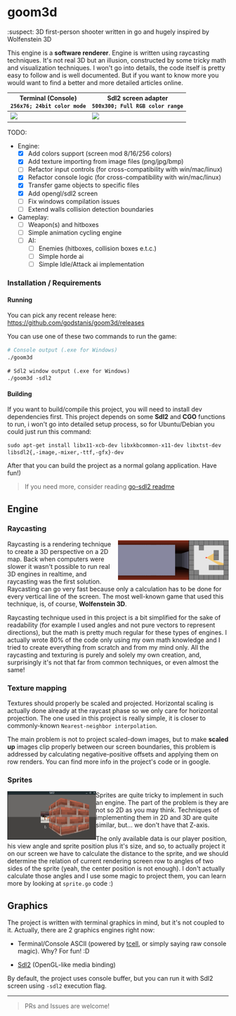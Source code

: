 # goom3d

:suspect: 3D first-person shooter written in go and hugely inspired by Wolfenstein 3D

This engine is a **software renderer**. Engine is written using raycasting techniques. It's not real 3D but an illusion, constructed by some tricky math and visualization techniques. I won't go into details, the code itself is pretty easy to follow and is well documented. But if you want to know more you would want to find a better and more detailed articles online.

| Terminal (Console) <br> `256x76; 24bit color mode`  | Sdl2 screen adapter <br> `500x300; Full RGB color range` |
| ------------- | ------------- |
| <img src=".github/media/showcase_console.gif">  | <img src=".github/media/showcase_sdl2.gif">  |

TODO:
  - Engine:
    - [x] Add colors support (screen mod 8/16/256 colors)
    - [x] Add texture importing from image files (png/jpg/bmp)
    - [ ] Refactor input controls (for cross-compatibility with win/mac/linux)
    - [x] Refactor console logic (for cross-compatibility with win/mac/linux)
    - [x] Transfer game objects to specific files
    - [x] Add opengl/sdl2 screen
    - [ ] Fix windows compilation issues
    - [ ] Extend walls collision detection boundaries
  - Gameplay:
    - [ ] Weapon(s) and hitboxes
    - [ ] Simple animation cycling engine
    - [ ] AI:
      - [ ] Enemies (hitboxes, collision boxes e.t.c.)
      - [ ] Simple horde ai
      - [ ] Simple Idle/Attack ai implementation

### Installation / Requirements
#### Running
You can pick any recent release here: https://github.com/godstanis/goom3d/releases

You can use one of these two commands to run the game:
```bash
# Console output (.exe for Windows)
./goom3d
```
```shell
# Sdl2 window output (.exe for Windows)
./goom3d -sdl2
```

#### Building
If you want to build/compile this project, you will need to install dev dependencies first. This project depends on some **Sdl2** and **CGO** functions to run, i won't go into detailed setup process, so for Ubuntu/Debian you could just run this command:

```shell
sudo apt-get install libx11-xcb-dev libxkbcommon-x11-dev libxtst-dev libsdl2{,-image,-mixer,-ttf,-gfx}-dev
```

After that you can build the project as a normal golang application. Have fun!)

> If you need more, consider reading [go-sdl2 readme](https://github.com/veandco/go-sdl2/blob/master/README.md)

## Engine

### Raycasting

<img src=".github/media/raycasting_process.gif" align=right width=50%>

Raycasting is a rendering technique to create a 3D perspective on a 2D map. Back when computers were slower it wasn't possible to run real 3D engines in realtime, and raycasting was the first solution. Raycasting can go very fast because only a calculation has to be done for every vertical line of the screen. The most well-known game that used this technique, is, of course, **Wolfenstein 3D**.

Raycasting technique used in this project is a bit simplified for the sake of readability (for example I used angles and not pure vectors to represent directions), but the math is pretty much regular for these types of engines. I actually wrote 80% of the code only using my own math knowledge and I tried to create everything from scratch and from my mind only. All the raycasting and texturing is purely and solely my own creation, and, surprisingly it's not that far from common techniques, or even almost the same!

### Texture mapping

Textures should properly be scaled and projected. Horizontal scaling is actually done already at the raycast phase so we only care for horizontal projection. The one used in this project is really simple, it is closer to commonly-known `Nearest-neighbor interpolation`.

The main problem is not to project scaled-down images, but to make **scaled up** images clip properly between our screen boundaries, this problem is addressed by calculating negative-positive offsets and applying them on row renders. You can find more info in the project's code or in google.

### Sprites

<img src=".github/media/sprite_move_01.gif" width=40% align=left>

Sprites are quite tricky to implement in such an engine. The part of the problem is they are not so 2D as you may think. Techniques of implementing them in 2D and 3D are quite similar, but... we don't have that Z-axis.

The only available data is our player position, his view angle and sprite position plus it's size, and so, to actually project it on our screen we have to calculate the distance to the sprite, and we should determine the relation of current rendering screen row to angles of two sides of the sprite (yeah, the center position is not enough). I don't actually calculate those angles and I use some magic to project them, you can learn more by looking at `sprite.go` code :)

## Graphics

The project is written with terminal graphics in mind, but it's not coupled to it. Actually, there are 2 graphics engines right now:

- Terminal/Console ASCII (powered by [tcell](https://github.com/gdamore/tcell), or simply saying raw console magic). Why? For fun! :D

- [Sdl2](https://github.com/veandco/go-sdl2) (OpenGL-like media binding)

By default, the project uses console buffer, but you can run it with Sdl2 screen using `-sdl2` execution flag.

<hr>

> PRs and Issues are welcome!
